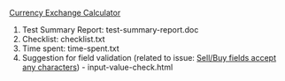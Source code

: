 <ins>Currency Exchange Calculator</ins>

1. Test Summary Report: test-summary-report.doc
2. Checklist: checklist.txt
3. Time spent: time-spent.txt
4. Suggestion for field validation (related to issue: [Sell/Buy fields accept any characters](https://github.com/peter-angelov/Currency-Calculator/issues/5)) - input-value-check.html
